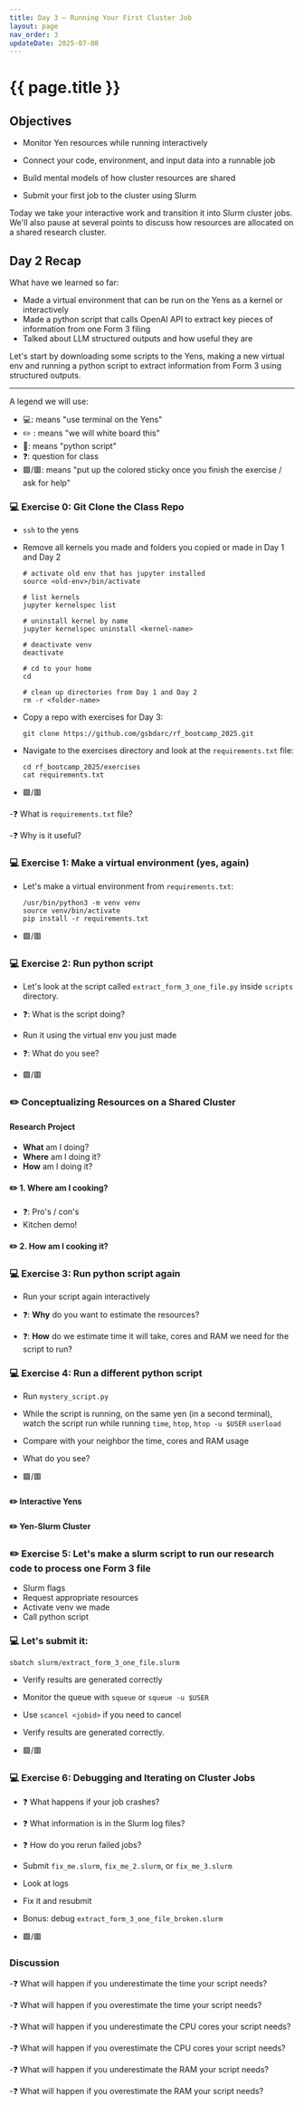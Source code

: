 ```yaml
---
title: Day 3 — Running Your First Cluster Job
layout: page
nav_order: 3
updateDate: 2025-07-08
---
```



# {{ page.title }}

## Objectives

- Monitor Yen resources while running interactively

- Connect your code, environment, and input data into a runnable job

- Build mental models of how cluster resources are shared

- Submit your first job to the cluster using Slurm

Today we take your interactive work and transition it into Slurm cluster jobs. We'll also pause at several points to discuss how resources are allocated on a shared research cluster. 

## Day 2 Recap

What have we learned so far:

- Made a virtual environment that can be run on the Yens as a kernel or interactively 
- Made a python script that calls OpenAI API to extract key pieces of information from one Form 3 filing
- Talked about LLM structured outputs and how useful they are


Let's start by downloading some scripts to the Yens, making a new virtual env and running a python script to extract information from Form 3 using structured outputs.

---

A legend we will use:
- 💻: means "use terminal on the Yens"
- ✏️ : means "we will white board this"
- 🐍: means "python script" 
- ❓: question for class
- 🟩/🟥: means "put up the colored sticky once you finish the exercise / ask for help"

### 💻 Exercise 0: Git Clone the Class Repo

- `ssh` to the yens

- Remove all kernels you made and folders you copied or made in Day 1 and Day 2

    ```
    # activate old env that has jupyter installed
    source <old-env>/bin/activate

    # list kernels
    jupyter kernelspec list

    # uninstall kernel by name
    jupyter kernelspec uninstall <kernel-name>

    # deactivate venv 
    deactivate

    # cd to your home
    cd

    # clean up directories from Day 1 and Day 2
    rm -r <folder-name>
    ```

- Copy a repo with exercises for Day 3:
    ```
    git clone https://github.com/gsbdarc/rf_bootcamp_2025.git
    ```
- Navigate to the exercises directory and look at the `requirements.txt` file:
    ```
    cd rf_bootcamp_2025/exercises
    cat requirements.txt
    ```
- 🟩/🟥

-❓ What is `requirements.txt` file? 

-❓ Why is it useful? 

### 💻 Exercise 1: Make a virtual environment (yes, again)

- Let's make a virtual environment from `requirements.txt`:
    ```
    /usr/bin/python3 -m venv venv
    source venv/bin/activate
    pip install -r requirements.txt
    ```
- 🟩/🟥

### 💻 Exercise 2: Run python script 

- Let's look at the script called `extract_form_3_one_file.py` inside `scripts` directory.

- ❓: What is the script doing?

- Run it using the virtual env you just made

- ❓: What do you see? 

- 🟩/🟥 

### ✏️  Conceptualizing Resources on a Shared Cluster
#### Research Project

  - **What** am I doing?
  - **Where** am I doing it?
  - **How** am I doing it?  

#### ✏️  1. **Where** am I cooking?
- ❓: Pro's / con's
- Kitchen demo!
 

#### ✏️  2. **How** am I cooking it? 

### 💻 Exercise 3: Run python script again 

- Run your script again interactively

- ❓: **Why** do you want to estimate the resources? 

- ❓: **How** do we estimate time it will take, cores and RAM we need for the script to run? 

### 💻 Exercise 4: Run a different python script
 
- Run `mystery_script.py` 

- While the script is running, on the same yen (in a second terminal), watch the script run while running `time`, `htop`, `htop -u $USER` `userload`

- Compare with your neighbor the time, cores and RAM usage 

- What do you see?

- 🟩/🟥

#### ✏️  Interactive Yens

#### ✏️  Yen-Slurm Cluster

### ✏️  Exercise 5: Let's make a slurm script to run our research code to process one Form 3 file

- Slurm flags
- Request appropriate resources
- Activate venv we made
- Call python script

### 💻 Let's submit it:

```
sbatch slurm/extract_form_3_one_file.slurm
```

- Verify results are generated correctly

- Monitor the queue with `squeue` or `squeue -u $USER`

- Use `scancel <jobid>` if you need to cancel
 
- Verify results are generated correctly.

- 🟩/🟥

### 💻 Exercise 6: Debugging and Iterating on Cluster Jobs

- ❓ What happens if your job crashes?

- ❓ What information is in the Slurm log files?

- ❓ How do you rerun failed jobs?

- Submit `fix_me.slurm`, `fix_me_2.slurm`, or `fix_me_3.slurm`

- Look at logs

- Fix it and resubmit

- Bonus: debug `extract_form_3_one_file_broken.slurm` 

- 🟩/🟥

### Discussion

-❓ What will happen if you underestimate the time your script needs? 

-❓ What will happen if you overestimate the time your script needs? 

-❓ What will happen if you underestimate the CPU cores your script needs? 

-❓ What will happen if you overestimate the CPU cores your script needs? 

-❓ What will happen if you underestimate the RAM your script needs? 

-❓ What will happen if you overestimate the RAM your script needs? 
